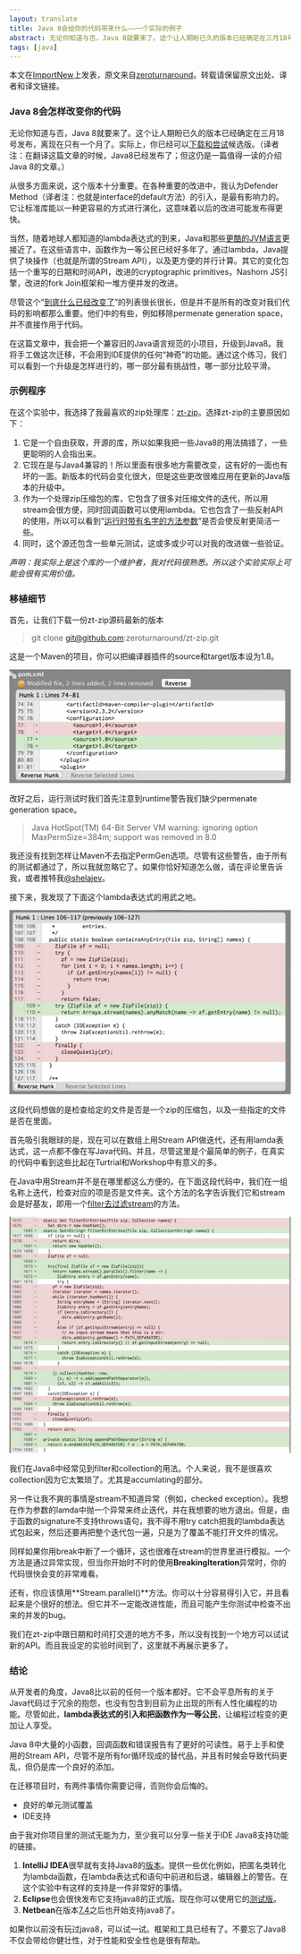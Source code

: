 ```yaml
---
layout: translate
title: Java 8会给你的代码带来什么——一个实际的例子
abstract: 无论你知道与否，Java 8就要来了。这个让人期盼已久的版本已经确定在三月18号发布，离现在只有一个月了。实际上，你已经可以下载和尝试候选版。（译者注：在翻译这篇文章的时候，Java8已经发布了；但这仍是一篇值得一读的介绍Java 8的文章。）
tags: [java]
---
```

<div class="message">
本文在<a href="http://www.importnew.com/">ImportNew</a>上发表，原文来自<a href="http://zeroturnaround.com/rebellabs/what-migrating-to-java-8-will-do-to-your-codebase-a-practical-example/">zeroturnaround</a>。转载请保留原文出处、译者和译文链接。
</div>

### Java 8会怎样改变你的代码

无论你知道与否，Java 8就要来了。这个让人期盼已久的版本已经确定在三月18号发布，离现在只有一个月了。实际上，你已经可以[下载和尝试](https://jdk8.java.net/download.html)候选版。（译者注：在翻译这篇文章的时候，Java8已经发布了；但这仍是一篇值得一读的介绍Java 8的文章。）

从很多方面来说，这个版本十分重要。在各种重要的改进中，我认为Defender Method（译者注：也就是interface的default方法）的引入，是最有影响力的。它让标准库能以一种更容易的方式进行演化，这意味着以后的改进可能发布得更快。

当然，随着地球人都知道的lambda表达式的到来，Java和那些[更酷的JVM语言](http://zeroturnaround.com/rebellabs/the-adventurous-developers-guide-to-jvm-languages-java-scala-groovy-fantom-clojure-ceylon-kotlin-xtend/)更接近了。在这些语言中，函数作为一等公民已经好多年了。通过lambda，Java提供了块操作（也就是所谓的Stream API），以及更方便的并行计算。其它的变化包括一个重写的日期和时间API，改进的cryptographic primitives，Nashorn JS引擎，改进的fork Join框架和一堆方便并发的改进。

尽管这个“[到底什么已经改变了](http://openjdk.java.net/projects/jdk8/milestones)”的列表很长很长，但是并不是所有的改变对我们代码的影响都那么重要。他们中的有些，例如移除permenate generation space，并不直接作用于代码。

在这篇文章中，我会把一个兼容旧的Java语言规范的小项目，升级到Java8。我将手工做这次迁移，不会用到IDE提供的任何“神奇”的功能。通过这个练习，我们可以看到一个升级是怎样进行的，哪一部分最有挑战性，哪一部分比较平滑。

### 示例程序

在这个实验中，我选择了我最喜欢的zip处理库：[zt-zip](https://github.com/zeroturnaround/zt-zip)。选择zt-zip的主要原因如下：

1. 它是一个自由获取，开源的库，所以如果我把一些Java8的用法搞错了，一些更聪明的人会指出来。
2. 它现在是与Java4兼容的！所以里面有很多地方需要改变，这有好的一面也有坏的一面。新版本的代码会变化很大，但是这些更改很难应用在更新的Java版本的升级中。
3. 作为一个处理zip压缩包的库，它包含了很多对压缩文件的迭代，所以用stream会很方便，同时回调函数可以使用lambda。它也包含了一些反射API的使用，所以可以看到“[运行时带有名字的方法参数](http://openjdk.java.net/jeps/118)”是否会使反射更简洁一些。
4. 同时，这个源还包含一些单元测试，这或多或少可以对我的改进做一些验证。

*声明：我实际上是这个库的一个维护者，我对代码很熟悉。所以这个实验实际上可能会很有实用价值。*

### 移植细节

首先，让我们下载一份zt-zip源码最新的版本
> git clone git@github.com:zeroturnaround/zt-zip.git

这是一个Maven的项目，你可以把编译器插件的source和target版本设为1.8。

![placeholder](/public/images/java8-source-level-640x257.png "")

改好之后，运行测试时我们首先注意到runtime警告我们缺少permenate generation space。

> Java HotSpot(TM) 64-Bit Server VM warning: ignoring option MaxPermSize=384m; support was removed in 8.0

我还没有找到怎样让Maven不去指定PermGen选项。尽管有这些警告，由于所有的测试都通过了，所以我就忽略它了。如果你恰好知道怎么做，请在评论里告诉我，或者推特我[@shelajev](https://twitter.com/shelajev)。

接下来，我发现了下面这个lambda表达式的用武之地。

![placeholder](/public/images/java8-containsAny-is-nice-640x419.png "")

这段代码想做的是检查给定的文件是否是一个zip的压缩包，以及一些指定的文件是否在里面。

首先吸引我眼球的是，现在可以在数组上用Stream API做迭代，还有用lamda表达式，这一点都不像在写Java代码。并且，尽管这里是个最简单的例子，在真实的代码中看到这些比起在Turtrial和Workshop中有意义的多。

在Java中用Stream并不是在哪里都这么方便的。在下面这段代码中，我们在一组名称上迭代，检查对应的项是否是文件夹。这个方法的名字告诉我们它和stream会是好基友，即用一个[filter去过滤stream](http://download.java.net/jdk8/docs/api/java/util/stream/Stream.html#filter-java.util.function.Predicate-)的方法。

![ph](/public/images/java8-filter-dirs-proper-diff-640x535.png "")

我们在Java8中经常见到filter和collection的用法。个人来说，我不是很喜欢collection因为它太繁琐了。尤其是accumlating的部分。

另一件让我不爽的事情是stream不知道异常（例如，checked exception）。我想在作为参数的lamda中抛一个异常来终止迭代，并在我想要的地方退出。但是，由于函数的signature不支持throws语句，我不得不用try catch把我的lambda表达式包起来，然后还要再把整个迭代包一遍，只是为了覆盖不能打开文件的情况。

同样如果你用break中断了一个循环，这也很难在stream的世界里进行模拟。一个方法是通过异常实现，但当你开始时不时的使用**BreakingIteration**异常时，你的代码很快会变的非常难看。

还有，你应该慎用**Stream.parallel()**方法。你可以十分容易得引入它，并且看起来是个很好的想法。但它并不一定能改进性能，而且可能产生你测试中检查不出来的并发的bug。

我们在zt-zip中跟日期和时间打交道的地方不多，所以没有找到一个地方可以试试新的API。而且我设定的实验时间到了，这里就不再展示更多了。

### 结论

从开发者的角度，Java8比以前的任何一个版本都好。它不会平息所有的关于Java代码过于冗余的抱怨，也没有包含到目前为止出现的所有人性化编程的功能。尽管如此，**lambda表达式的引入和把函数作为一等公民**，让编程过程变的更加让人享受。

Java 8中大量的小函数，回调函数和错误报告有了更好的可读性。易于上手和使用的Stream API，尽管不是所有for循环现成的替代品，并且有时候会导致代码更乱，但仍是库一个良好的添加。

在迁移项目时，有两件事情你需要记得，否则你会后悔的。

* 良好的单元测试覆盖
* IDE支持

由于我对你项目里的测试无能为力，至少我可以分享一些关于IDE Java8支持功能的链接。

1. **IntelliJ IDEA**很早就有支持Java8的[版本](http://www.jetbrains.com/idea/)。提供一些优化例如，把匿名类转化为lambda函数，在lambda表达式和语句中前进和后退，编辑器上的警告。在这个实验中有这样的支持是一件非常好的事情。
2. **Eclipse**也会很快发布它支持java8的正式版。现在你可以使用它的[测试版](https://wiki.eclipse.org/JDT_Core/Java8)。
3. **Netbean**在版本[7.4](https://netbeans.org/downloads/index.html)之后也开始支持java8了。

如果你以前没有玩过java8，可以试一试。框架和工具已经有了。不要忘了Java8不仅会带给你健壮性，对于性能和安全性也是很有帮助。

